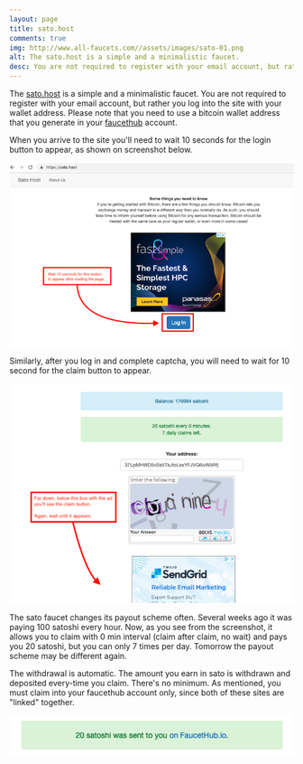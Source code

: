 ```yaml
---
layout: page
title: sato.host
comments: true
img: http://www.all-faucets.com//assets/images/sato-01.png
alt: The sato.host is a simple and a minimalistic faucet.
desc: You are not required to register with your email account, but rather you log into the site with your wallet address. Please note that you need to use a bitcoin wallet address that you generate in your faucethub account. When you arrive to the site you'll need to wait 10 seconds for the login button to appear, as shown on screenshot below.
---
```


The <a href="http://bit.ly/sato-host" target="_blank">sato.host</a> is a simple and a minimalistic faucet. You are not required to register with your email account, but rather you log into the site with your wallet address. Please note that you need to use a bitcoin wallet address that you generate in your <a href="http://bit.ly/www-faucethub" target="_blank">faucethub</a> account.
<p>
When you arrive to the site you'll need to wait 10 seconds for the login button to appear, as shown on screenshot below.
<p> </p>
<p><img src="/assets/images/sato-01.png" border="0"></p>
<p> </p>
Similarly, after you log in and complete captcha, you will need to wait for 10 second for the claim button to appear.
<p> </p>
<p><img src="/assets/images/sato-02.png" border="0"></p>
<p> </p>
The sato faucet changes its payout scheme often. Several weeks ago it was paying 100 satoshi every hour. Now, as you see from the screenshot, it allows you to claim with 0 min interval (claim after claim, no wait) and pays you 20 satoshi, but you can only 7 times per day. Tomorrow the payout scheme may be different again.
<p> </p>
The withdrawal is automatic. The amount you earn in sato is withdrawn and deposited every-time you claim. There's no minimum. As mentioned, you must claim into your faucethub account only, since both of these sites are "linked" together.
<p> </p>
<p><img src="/assets/images/sato-03.png" border="0"></p>

